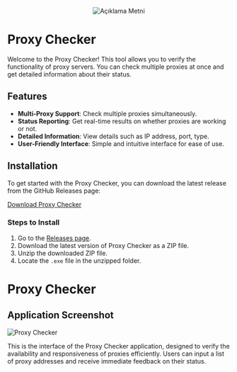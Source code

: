 <p align="center">
  <img src="https://r.resimlink.com/9RDmE.png" alt="Açıklama Metni" />
</p>

# Proxy Checker

Welcome to the Proxy Checker! This tool allows you to verify the functionality of proxy servers. You can check multiple proxies at once and get detailed information about their status.

## Features

- **Multi-Proxy Support**: Check multiple proxies simultaneously.
- **Status Reporting**: Get real-time results on whether proxies are working or not.
- **Detailed Information**: View details such as IP address, port, type.
- **User-Friendly Interface**: Simple and intuitive interface for ease of use.

## Installation

To get started with the Proxy Checker, you can download the latest release from the GitHub Releases page:

[Download Proxy Checker](https://github.com/kjuew/proxychecker/releases/tag/proxychecker)

### Steps to Install

1. Go to the [Releases page](https://github.com/kjuew/proxychecker/releases/tag/proxychecker).
2. Download the latest version of Proxy Checker as a ZIP file.
3. Unzip the downloaded ZIP file.
4. Locate the `.exe` file in the unzipped folder.

# Proxy Checker

## Application Screenshot
![Proxy Checker](https://r.resimlink.com/-Un24LM.png)

This is the interface of the Proxy Checker application, designed to verify the availability and responsiveness of proxies efficiently. Users can input a list of proxy addresses and receive immediate feedback on their status.
